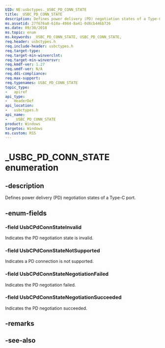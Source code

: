 ```yaml
---
UID: NE:usbctypes._USBC_PD_CONN_STATE
title: _USBC_PD_CONN_STATE
description: Defines power delivery (PD) negotiation states of a Type-C port.
ms.assetid: 27f676a8-610a-4984-8a41-0d8cb446b726
ms.date: 09/30/2018
ms.topic: enum
ms.keywords: _USBC_PD_CONN_STATE, USBC_PD_CONN_STATE, 
req.header: usbctypes.h
req.include-header: usbctypes.h
req.target-type:
req.target-min-winverclnt:
req.target-min-winversvr:
req.kmdf-ver: 1.27
req.umdf-ver: N/A
req.ddi-compliance:
req.max-support:
req.typenames: USBC_PD_CONN_STATE
topic_type: 
-	apiref
api_type: 
-	HeaderDef
api_location: 
-	usbctypes.h
api_name: 
-	_USBC_PD_CONN_STATE
product: Windows
targetos: Windows
ms.custom: RS5
---
```


# _USBC_PD_CONN_STATE enumeration

## -description
Defines power delivery (PD) negotiation states of a Type-C port.


## -enum-fields

### -field UsbCPdConnStateInvalid 
Indicates the PD negotiation state is invalid.

### -field UsbCPdConnStateNotSupported 
Indicates a PD connection is not supported.

### -field UsbCPdConnStateNegotiationFailed 
Indicates the PD negotiation failed.

### -field UsbCPdConnStateNegotiationSucceeded
Indicates the PD negotiation succeeded.

## -remarks

## -see-also
